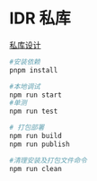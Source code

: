 # IDR 私库

[私库设计](https://idr-corp.feishu.cn/docx/VPFSdXsPmoMRS5xi3c4cGteVnLh)

```bash
#安装依赖
pnpm install

#本地调试
npm run start
#单测
npm run test

# 打包部署
npm run build
npm run publish

#清理安装及打包文件命令
npm run clean
```